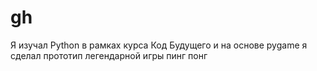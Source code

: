 # gh
Я изучал Python  в рамках курса Код Будущего и на основе pygame я сделал прототип легендарной игры пинг понг
